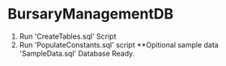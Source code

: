 # BursaryManagementDB

1. Run 'CreateTables.sql' Script
2. Run 'PopulateConstants.sql' script
**Opitional sample data 'SampleData.sql'
Database Ready.

